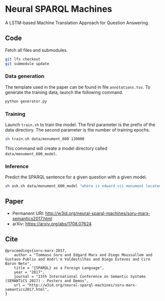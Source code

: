# Neural SPARQL Machines
A LSTM-based Machine Translation Approach for Question Answering.

## Code

Fetch all files and submodules.

```bash
git lfs checkout
git submodule update
```

### Data generation

The template used in the paper can be found in file `annotations.tsv`. To generate the training data, launch the following command.

```bash
python generator.py
```

### Training

Launch `train.sh` to train the model. The first parameter is the prefix of the data directory. The second parameter is the number of training epochs.

```bash
sh train.sh data/monument_600 120000
```

This command will create a model directory called `data/monument_600_model`.

### Inference

Predict the SPARQL sentence for a given question with a given model.

```bash
sh ask.sh data/monument_600_model "where is edward vii monument located in?"
```

## Paper

* Permanent URI: http://w3id.org/neural-sparql-machines/soru-marx-semantics2017.html
* arXiv: https://arxiv.org/abs/1708.07624

## Cite

```
@proceedings{soru-marx-2017,
    author = "Tommaso Soru and Edgard Marx and Diego Moussallem and Gustavo Publio and Andr\'e Valdestilhas and Diego Esteves and Ciro Baron Neto",
    title = "{SPARQL} as a Foreign Language",
    year = "2017",
    journal = "13th International Conference on Semantic Systems (SEMANTiCS 2017) - Posters and Demos",
    url = "http://w3id.org/neural-sparql-machines/soru-marx-semantics2017.html",
}
```
